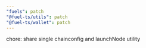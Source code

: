 ```yaml
---
"fuels": patch
"@fuel-ts/utils": patch
"@fuel-ts/wallet": patch
---
```


chore: share single chainconfig and launchNode utility
